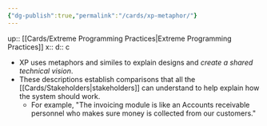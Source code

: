 ```yaml
---
{"dg-publish":true,"permalink":"/cards/xp-metaphor/"}
---
```


up:: [[Cards/Extreme Programming Practices\|Extreme Programming Practices]] 
x:: 
d:: c


- ﻿﻿XP uses metaphors and similes to explain designs and *create a shared technical vision*.
- ﻿﻿These descriptions establish comparisons that all the [[Cards/Stakeholders\|stakeholders]] can understand to help explain how the system should work.
	- ﻿﻿For example, "The invoicing module is like an Accounts receivable personnel who makes sure money is collected from our customers."
